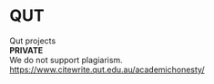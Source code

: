 # QUT
Qut projects<br>
**PRIVATE**<br>
We do not support plagiarism.<br>
https://www.citewrite.qut.edu.au/academichonesty/
